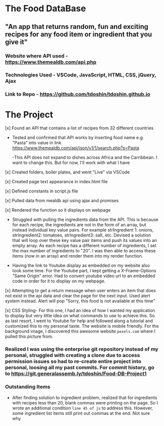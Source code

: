 # The Food DataBase

## "An app that returns random, fun and exciting recipes for any food item or ingredient that you give it"

### Website where API used - https://www.themealdb.com/api.php

### Technologies Used - VSCode, JavaScript, HTML, CSS, jQuery, Ajax

### Link to Repo - https://github.com/tdoshin/tdoshin.github.io

# The Project

[x] Found an API that contains a list of recipes from 32 different countries

- Tested and confirmed that API works by inserting food name e.g. "Pasta" into value in link https://www.themealdb.com/api/json/v1/1/search.php?s=Pasta

  -This API does not expand to dishes across Africa and the Carribbean. I want to change this. But for now, I'll work with what I have

[x] Created folders, boiler plates, and went "Live" via VSCode

[x] Created page text appearance in index.html file

[x] Defined constants in script.js file

[x] Pulled data from mealdb api using ajax and promises

[x] Rendered the function so it displays on webpage

- Struggled with pulling the ingredients data from the API. This is because for each recipe, the ingredients are not in the form of an array, but instead individual key value pairs. For example strIngredient 1: onions, strIngredient2: tomatoes, strIngredient3: salt, etc. Devised a solution that will loop over these key value pair items and push its values into an empty array. As each recipe has a different number of ingredients, I set the max number of ingredients to "20". I was then able to access these items (now in an array) and render them into my render function.

- Having the link to Youtube display as embedded on my website also took some time. For the Youtube part, I kept getting a X-Frame-Options "Same Origin" error. Had to convert youtube video url to an embedded code in order for it to display on my webpage.

[x] Attempting to get a return message when user enters an item that does not exist in the api data and clear the page for the next input. Used alert system instead. Alert will pop "Sorry, this food is not available at this time"

[x] CSS Styling- For this one, I had an idea of how I wanted my application to display but very little idea on what commands to use to achieve this. So as last resort, I went to Youtube for help and followed along a tutorial and customized this to my personal taste. The website is mobile friendly. For the background image, I discovered this awesome website `pexels.com` where I pulled this picture from.

### Realized I was using the enterprise git repository instead of my personal, struggled with creating a clone due to access permission issues so had to re-create entire project into personal, loosing all my past commits. For commit history, go to https://git.generalassemb.ly/tdoshin/Food-DB-Project1

### Outstanding Items

- After finding solution to ingredient problem, realized that for ingredients with recipes less than 20, blank commas were printing on the page. So I wrote an additional condition `line 45 of js` to address this. However, some ingredient list items still print out commas at the end. Not sure why
